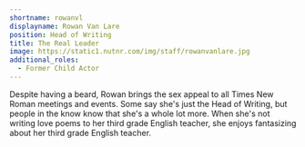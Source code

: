 ```yaml
---
shortname: rowanvl
displayname: Rowan Van Lare
position: Head of Writing
title: The Real Leader
image: https://static1.nutnr.com/img/staff/rowanvanlare.jpg
additional_roles:
  - Former Child Actor
---
```


Despite having a beard, Rowan brings the sex appeal 
to all Times New Roman meetings and events. Some 
say she's just the Head of Writing, 
but people in the know know that she's 
a whole lot more. When she's not 
writing love poems to her third grade English teacher, 
she enjoys fantasizing about her third grade English teacher.
